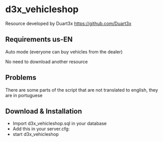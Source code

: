 # d3x_vehicleshop
Resource developed by Duart3x https://github.com/Duart3x

## Requirements us-EN

Auto mode (everyone can buy vehicles from the dealer)

No need to download another resource

## Problems

There are some parts of the script that are not translated to english, they are in portuguese

## Download & Installation

- Import d3x_vehicleshop.sql in your database
- Add this in your server.cfg:
- start d3x_vehicleshop